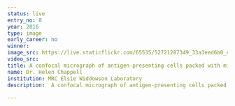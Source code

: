 ```yaml
---
status: live
entry_no: 8
year: 2016
type: image 
early_career: no 
winner: 
image_src: https://live.staticflickr.com/65535/52721287349_33a3eed6b0_c_d.jpg
video_src: 
title: A confocal micrograph of antigen-presenting cells packed with millions of amorphous magnesium-substituted calcium		phosphate (AMCP) nanoparticles loaded with bacterial peptidoglycan.
name: Dr. Helen Chappell
institution: MRC Elsie Widdowson Laboratory
description:  A confocal micrograph of antigen-presenting cells packed with millions of amorphous magnesium-substituted calcium  phosphate (AMCP) nanoparticles loaded with bacterial peptidoglycan. Superimposed is the ARCHER-resolved inorganic-organic  nanoparticles, modelled with first-principles code CASTEP. In the background image, taken by Jack Robertson, the cell  nuclei are shown in blue, AMCP in green and peptidoglycan in red. The modelled particles show oxygen in red, carbon  in grey, hydrogen in white, nitrogen in blue, calcium in green, phosphorus in purple and magnesium in yellow.<br />  AMCP nanoparticles have been observed in the human gut in vast quantities. These tiny particles act as Trojan horses,  crossing the gut epithelium and delivering trapped protein fragments from food and bacteria, to the cells of the immune  system. Here the protein cargo is unpacked in the cell lysosome and an immuno-tolerant signal is induced, ensuring we  do not experience an inflammatory response to food that we eat; in certain conditions, such as Crohn's Disease, this  signal is not produced. In this image we show how ARCHER was used to explore the atomistic structure and chemistry of  these composite nanoparticles, something that is not currently possible with experimental techniques. The background  image is a 3D section of human antigen-presenting cells loaded with AMCP nanoparticles. The co-localization of the  red (peptidoglycan) and green (AMCP) shows how the particles trap the protein in their structure to ferry it across the gut wall.
  
---
```

